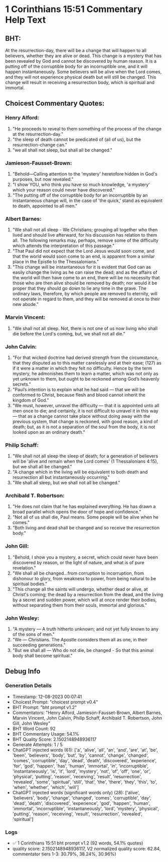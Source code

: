 # 1 Corinthians 15:51 Commentary Help Text

## BHT:
At the resurrection-day, there will be a change that will happen to all believers, whether they are alive or dead. This change is a mystery that has been revealed by God and cannot be discovered by human reason. It is a putting off of the corruptible body for an incorruptible one, and it will happen instantaneously. Some believers will be alive when the Lord comes, and they will not experience physical death but will still be changed. This change will result in receiving a resurrection body, which is spiritual and immortal.

## Choicest Commentary Quotes:
### Henry Alford:
1. "He proceeds to reveal to them something of the process of the change at the resurrection-day." 
2. "the sleep of death cannot be predicated of (all of us), but the resurrection-change can."  
3. "we all shall not sleep, but shall all be changed." 

### Jamieson-Fausset-Brown:
1. "Behold—Calling attention to the 'mystery' heretofore hidden in God's purposes, but now revealed."
2. "I show YOU, who think you have so much knowledge, 'a mystery' which your reason could never have discovered."
3. "The putting off of the corruptible body for an incorruptible by an instantaneous change will, in the case of 'the quick,' stand as equivalent to death, appointed to all men."

### Albert Barnes:
1. "We shall not all sleep - We Christians; grouping all together who then lived and should live afterward, for his discussion has relation to them all. The following remarks may, perhaps, remove some of the difficulty which attends the interpretation of this passage."
2. "That Paul did not expect that the Lord Jesus would soon come, and that the world would soon come to an end, is apparent from a similar place in the Epistle to the Thessalonians."
3. "This change will be instantaneous for it is evident that God can as easily change the living as he can raise the dead; and as the affairs of the world will then have come to an end, there will be no necessity that those who are then alive should be removed by death; nor would it be proper that they should go down to lie any time in the grave. The ordinary laws, therefore, by which people are removed to eternity, will not operate in regard to them, and they will be removed at once to their new abode."

### Marvin Vincent:
1. "We shall not all sleep. Not, there is not one of us now living who shall die before the Lord's coming, but, we shall not all die."

### John Calvin:
1. "For that wicked doctrine had derived strength from the circumstance, that they disputed as to this matter carelessly and at their ease; (127) as if it were a matter in which they felt no difficulty. Hence by the term mystery, he admonishes them to learn a matter, which was not only as yet unknown to them, but ought to be reckoned among God’s heavenly secrets."
2. "Paul’s intention is to explain what he had said — that we will be conformed to Christ, because flesh and blood cannot inherit the kingdom of God."
3. "We must, however, unravel the difficulty — that it is appointed unto all men once to die; and certainly, it is not difficult to unravel it in this way — that as a change cannot take place without doing away with the previous system, that change is reckoned, with good reason, a kind of death; but, as it is not a separation of the soul from the body, it is not looked upon as an ordinary death."

### Philip Schaff:
1. "We shall not all sleep the sleep of death; for a generation of believers will be 'alive and remain when the Lord comes' (1 Thessalonians 4:15), but we shall all be changed."
2. "A change which in the living will be equivalent to both death and resurrection all but instantaneously occurring."
3. "We shall all sleep, but we shall not all be changed."

### Archibald T. Robertson:
1. "He does not claim that he has explained everything. He has drawn a broad parallel which opens the door of hope and confidence."
2. "Not all of us shall die, Paul means. Some people will be alive when he comes."
3. "Both living and dead shall be changed and so receive the resurrection body."

### John Gill:
1. "Behold, I show you a mystery, a secret, which could never have been discovered by reason, or the light of nature, and what is of pure revelation."
2. "We shall all be changed...from corruption to incorruption, from dishonour to glory, from weakness to power, from being natural to be spiritual bodies."
3. "This change all the saints will undergo, whether dead or alive, at Christ's coming; the dead by a resurrection from the dead, and the living by a secret and sudden power, which will at once render their bodies, without separating them from their souls, immortal and glorious."

### John Wesley:
1. "A mystery — A truth hitherto unknown; and not yet fully known to any of the sons of men."
2. "We — Christians. The Apostle considers them all as one, in their succeeding generations."
3. "But we shall all — Who do not die, be changed - So that this animal body shall become spiritual."


## Debug Info
### Generation Details
- Timestamp: 12-08-2023 00:07:41
- Choicest Prompt: "choicest prompt v0.4"
- BHT Prompt: "bht prompt v1.2"
- Commentators: "Henry Alford, Jamieson-Fausset-Brown, Albert Barnes, Marvin Vincent, John Calvin, Philip Schaff, Archibald T. Robertson, John Gill, John Wesley"
- BHT Word Count: 92
- BHT Commentary Usage: 54.1%
- BHT Quality Score: 2.1502148948936117
- Generate Attempts: 1 / 5
- ChatGPT injected words (61):
	['a', 'alive', 'all', 'an', 'and', 'are', 'at', 'be', 'been', 'believers', 'body', 'but', 'by', 'cannot', 'change', 'changed', 'comes', 'corruptible', 'day', 'dead', 'death', 'discovered', 'experience', 'for', 'god', 'happen', 'has', 'human', 'immortal', 'in', 'incorruptible', 'instantaneously', 'is', 'it', 'lord', 'mystery', 'not', 'of', 'off', 'one', 'or', 'physical', 'putting', 'reason', 'receiving', 'result', 'resurrection', 'revealed', 'some', 'spiritual', 'still', 'that', 'the', 'there', 'they', 'this', 'to', 'when', 'whether', 'which', 'will']
- ChatGPT injected words (significant words only) (28):
	['alive', 'believers', 'body', 'change', 'changed', 'comes', 'corruptible', 'day', 'dead', 'death', 'discovered', 'experience', 'god', 'happen', 'human', 'immortal', 'incorruptible', 'instantaneously', 'lord', 'mystery', 'physical', 'putting', 'reason', 'receiving', 'result', 'resurrection', 'revealed', 'spiritual']

### Logs
- ✅ 1 Corinthians 15:51 bht prompt v1.2 (92 words, 54.1% quotes)
- quality score: 2.1502148948936117, V2 normalized quality score: 62.84, commentator tiers 1-3: 30.79%, 38.24%, 30.96%)